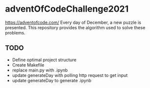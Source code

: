 # adventOfCodeChallenge2021

https://adventofcode.com/
Every day of December, a new puzzle is presented. This repository provides the algorithm used to solve these problems.

## TODO
- Define optimal project structure
- Create Makefile
- replace main.py with .ipynb
- update generateDay with polling http request to get input
- update generateDay to generate .ipynb